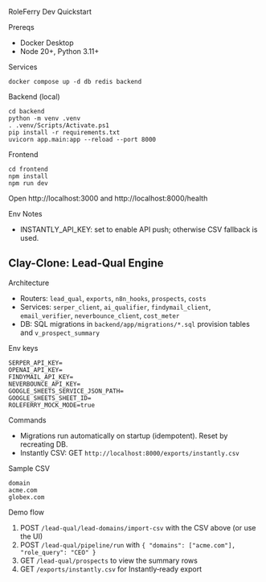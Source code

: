 RoleFerry Dev Quickstart

Prereqs

- Docker Desktop
- Node 20+, Python 3.11+

Services

```
docker compose up -d db redis backend
```

Backend (local)

```
cd backend
python -m venv .venv
. .venv/Scripts/Activate.ps1
pip install -r requirements.txt
uvicorn app.main:app --reload --port 8000
```

Frontend

```
cd frontend
npm install
npm run dev
```

Open http://localhost:3000 and http://localhost:8000/health

Env Notes

- INSTANTLY_API_KEY: set to enable API push; otherwise CSV fallback is used.

Clay-Clone: Lead-Qual Engine
----------------------------

Architecture

- Routers: `lead_qual`, `exports`, `n8n_hooks`, `prospects`, `costs`
- Services: `serper_client`, `ai_qualifier`, `findymail_client`, `email_verifier`, `neverbounce_client`, `cost_meter`
- DB: SQL migrations in `backend/app/migrations/*.sql` provision tables and `v_prospect_summary`

Env keys

```
SERPER_API_KEY=
OPENAI_API_KEY=
FINDYMAIL_API_KEY=
NEVERBOUNCE_API_KEY=
GOOGLE_SHEETS_SERVICE_JSON_PATH=
GOOGLE_SHEETS_SHEET_ID=
ROLEFERRY_MOCK_MODE=true
```

Commands

- Migrations run automatically on startup (idempotent). Reset by recreating DB.
- Instantly CSV: GET `http://localhost:8000/exports/instantly.csv`

Sample CSV

```
domain
acme.com
globex.com
```

Demo flow

1) POST `/lead-qual/lead-domains/import-csv` with the CSV above (or use the UI)
2) POST `/lead-qual/pipeline/run` with `{ "domains": ["acme.com"], "role_query": "CEO" }`
3) GET `/lead-qual/prospects` to view the summary rows
4) GET `/exports/instantly.csv` for Instantly‑ready export

